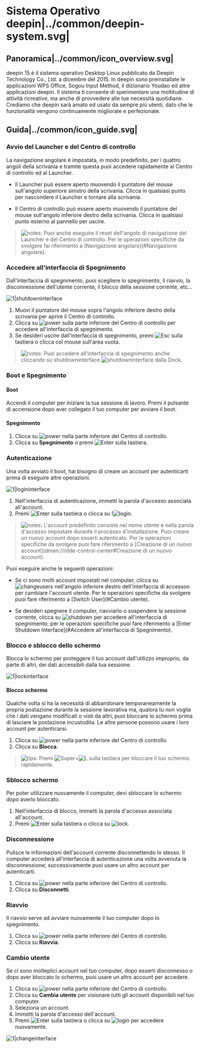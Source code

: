 # Sistema Operativo deepin|../common/deepin-system.svg|
## Panoramica|../common/icon_overview.svg|

deepin 15 è il sistema operativo Desktop Linux pubblicato da Deepin Technology Co., Ltd. a dicembre del 2015. In deepin sono preinstallate le applicazioni WPS Office, Sogou Input Method, il dizionario Youdao ed altre applicazioni deepin. Il sistema ti consente di sperimentare una moltitudine di attività ricreative, ma anche di provvedere alle tue necessità quotidiane. Crediamo che deepin sarà amato ed usato da sempre più utenti, dato che le funzionalità vengono continuamente migliorate e perfezionate.

## Guida|../common/icon_guide.svg|

### Avvio del Launcher e del Centro di controllo
La navigazione angolare è impostata, in modo predefinito, per i quattro angoli della scrivania e tramite questa puoi accedere rapidamente al Centro di controllo ed al Launcher.

* Il Launcher può essere aperto muovendo il puntatore del mouse sull'angolo superiore sinistro della scrivania.
Clicca in qualsiasi punto per nascondere il Launcher e tornare alla scrivania.

* Il Centro di controllo può essere aperto muovendo il puntatore del mouse sull'angolo inferiore destro della scrivania. Clicca in qualsiasi punto esterno al pannello per uscire.

> ![notes](icon/notes.svg): Puoi anche eseguire il reset dell'angolo di navigazione del Launcher e del Centro di controllo. Per le operazioni specifiche da svolgere fai riferimento a [Navigazione angolare](#Navigazione angolare).

### Accedere all'interfaccia di Spegnimento
Dall'interfaccia di spegnimento, puoi scegliere lo spegnimento, il riavvio, la disconnessione dell'utente corrente, il blocco della sessione corrente, etc...

![1|shutdowninterface](png/shutdowninterface.png)

1. Muovi il puntatore del mouse sopra l'angolo inferiore destro della scrivania per aprire il Centro di controllo.
2. Clicca su ![power](icon/power_icon.png) sulla parte inferiore del Centro di controllo per accedere all'interfaccia di spegnimento.
3. Se desideri uscire dall'interfaccia di spegnimento, premi ![Esc](icon/Esc.svg) sulla tastiera o clicca col mouse sull'area vuota.

> ![notes](icon/notes.svg): Puoi accedere all'interfaccia di spegnimento anche cliccando su shutdowninterface ![shutdowninterface](icon/shutdowninterface_icon.png) dalla Dock. 

### Boot e Spegnimento

#### Boot
Accendi il computer per iniziare la tua sessione di lavoro. Premi il pulsante di accensione dopo aver collegato il tuo computer per avviare il boot.

#### Spegnimento
1. Clicca su ![power](icon/power_icon.png) nella parte inferiore del Centro di controllo.
2. Clicca su **Spegnimento** o premi ![Enter](icon/Enter.svg) sulla tastiera.

### Autenticazione
Una volta avviato il boot, hai bisogno di creare un account per autenticarti prima di eseguire altre operazioni.

![1|logininterface](png/logininterface.png)

1. Nell'interfaccia di autenticazione, immetti la parola d'accesso associata all'account.
2. Premi ![Enter](icon/Enter.svg) sulla tastiera o clicca su !![login](icon/login_icon.png).

> ![notes](icon/notes.svg): L'account predefinito consiste nel nome utente e nella parola d'accesso impostate durante il processo d'installazione. Puoi creare un nuovo account dopo esserti autenticato. Per le operazioni specifiche da svolgere puoi fare riferimento a [Creazione di un nuovo account](dman:///dde-control-center#Creazione di un nuovo account).

Puoi eseguire anche le seguenti operazioni:

- Se ci sono molti account impostati nel computer, clicca su ![changeusers](icon/changeusers_icon.png) nell'angolo inferiore destro dell'interfaccia di accessoo per cambiare l'account utente. Per le operazioni specifiche da svolgere puoi fare riferimento a [Switch User](#Cambio utente).

- Se desideri spegnere il computer, riavviarlo o sospendere la sessione corrente, clicca su ![shutdown](icon/shutdown_icon.png) per accedere all'interfaccia di spegnimento; per le operazioni specifiche puoi fare riferimento a [Enter Shutdown Interface](#Accedere all'interfaccia di Spegnimento).

### Blocco e sblocco dello schermo
Blocca lo schermo per proteggere il tuo account dall'utilizzo improprio, da parte di altri, dei dati accessibili dalla tua sessione.

![1|lockinterface](png/lockinterface.png)

#### Blocco schermo
Qualche volta si ha la necessità di abbandonare temporaneamente la propria postazione durante la sessione lavorativa ma, qualora tu non voglia che i dati vengano modificati o visti da altri, puoi bloccare lo schermo prima di lasciare la postazione incustodita. Le altre persone possono usare i loro account per autenticarsi.

1. Clicca su ![power](icon/power_icon.png) nella parte inferiore del Centro di controllo.
2. Clicca su **Blocca**.

> ![tips](icon/tips.svg): Premi ![Super](icon/Super.svg)+![L](icon/L.svg) sulla tastiera per bloccare il tuo schermo rapidamente.

### Sblocco schermo
Per poter utilizzare nuovamente il computer, devi sbloccare lo schermo dopo averlo bloccato.

1. Nell'interfaccia di blocco, immetti la parola d'accesso associata all'account.
2. Premi ![Enter](icon/Enter.svg) sulla tastiera o clicca su ![lock](icon/lock_icon.png).

### Disconnessione
Pulisce le informazioni dell'account corrente disconnettendo lo stesso. Il computer accederà all'interfaccia di autenticazione una volta avvenuta la disconnessione; successivamente puoi usare un altro account per autenticarti.

1. Clicca su ![power](icon/power_icon.png) nella parte inferiore del Centro di controllo.
2. Clicca su **Disconnetti**.

### Riavvio
Il riavvio serve ad avviare nuovamente il tuo computer dopo lo spegnimento.

1. Clicca su ![power](icon/power_icon.png) nella parte inferiore del Centro di controllo.
2. Clicca su **Riavvia**.

### Cambio utente
Se ci sono molteplici account nel tuo computer, dopo esserti disconnesso o dopo aver bloccato lo schermo, puoi usare un altro account per accedere.

1. Clicca su ![power](icon/power_icon.png) nella parte inferiore del Centro di controllo.
2. Clicca su **Cambia utente** per visionare tutti gli account disponibili nel tuo computer.
3. Seleziona un account.
4. Immetti la parola d'accesso dell'account.
5. Premi ![Enter](icon/Enter.svg) sulla tastiera o clicca su ![login](icon/login_icon.png) per accedere nuovamente.

![1|changeinterface](png/changeinterface.png)
